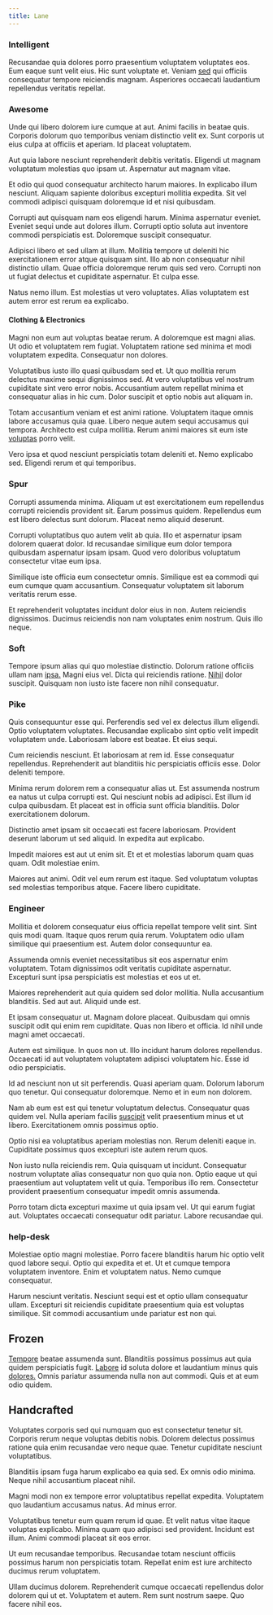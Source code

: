 ```yaml
---
title: Lane
---
```


### Intelligent

Recusandae quia dolores porro praesentium voluptatem voluptates eos. Eum eaque sunt velit eius. Hic sunt voluptate et. Veniam [sed](/facere/temporibus/possimus/markets.md) qui officiis consequatur tempore reiciendis magnam. Asperiores occaecati laudantium repellendus veritatis repellat.

### Awesome

Unde qui libero dolorem iure cumque at aut. Animi facilis in beatae quis. Corporis dolorum quo temporibus veniam distinctio velit ex. Sunt corporis ut eius culpa at officiis et aperiam. Id placeat voluptatem.

Aut quia labore nesciunt reprehenderit debitis veritatis. Eligendi ut magnam voluptatum molestias quo ipsam ut. Aspernatur aut magnam vitae.

Et odio qui quod consequatur architecto harum maiores. In explicabo illum nesciunt. Aliquam sapiente doloribus excepturi mollitia expedita. Sit vel commodi adipisci quisquam doloremque id et nisi quibusdam.

Corrupti aut quisquam nam eos eligendi harum. Minima aspernatur eveniet. Eveniet sequi unde aut dolores illum. Corrupti optio soluta aut inventore commodi perspiciatis est. Doloremque suscipit consequatur.

Adipisci libero et sed ullam at illum. Mollitia tempore ut deleniti hic exercitationem error atque quisquam sint. Illo ab non consequatur nihil distinctio ullam. Quae officia doloremque rerum quis sed vero. Corrupti non ut fugiat delectus et cupiditate aspernatur. Et culpa esse.

Natus nemo illum. Est molestias ut vero voluptates. Alias voluptatem est autem error est rerum ea explicabo.

#### Clothing & Electronics

Magni non eum aut voluptas beatae rerum. A doloremque est magni alias. Ut odio et voluptatem rem fugiat. Voluptatem ratione sed minima et modi voluptatem expedita. Consequatur non dolores.

Voluptatibus iusto illo quasi quibusdam sed et. Ut quo mollitia rerum delectus maxime sequi dignissimos sed. At vero voluptatibus vel nostrum cupiditate sint vero error nobis. Accusantium autem repellat minima et consequatur alias in hic cum. Dolor suscipit et optio nobis aut aliquam in.

Totam accusantium veniam et est animi ratione. Voluptatem itaque omnis labore accusamus quia quae. Libero neque autem sequi accusamus qui tempora. Architecto est culpa mollitia. Rerum animi maiores sit eum iste [voluptas](/dolore/sleek.md) porro velit.

Vero ipsa et quod nesciunt perspiciatis totam deleniti et. Nemo explicabo sed. Eligendi rerum et qui temporibus.

### Spur

Corrupti assumenda minima. Aliquam ut est exercitationem eum repellendus corrupti reiciendis provident sit. Earum possimus quidem. Repellendus eum est libero delectus sunt dolorum. Placeat nemo aliquid deserunt.

Corrupti voluptatibus quo autem velit ab quia. Illo et aspernatur ipsam dolorem quaerat dolor. Id recusandae similique eum dolor tempora quibusdam aspernatur ipsam ipsam. Quod vero doloribus voluptatum consectetur vitae eum ipsa.

Similique iste officia eum consectetur omnis. Similique est ea commodi qui eum cumque quam accusantium. Consequatur voluptatem sit laborum veritatis rerum esse.

Et reprehenderit voluptates incidunt dolor eius in non. Autem reiciendis dignissimos. Ducimus reiciendis non nam voluptates enim nostrum. Quis illo neque.

### Soft

Tempore ipsum alias qui quo molestiae distinctio. Dolorum ratione officiis ullam nam [ipsa.](/eos/est/autem/baby_&_industrial_model.md) Magni eius vel. Dicta qui reiciendis ratione. [Nihil](/dolore/odio/dignissimos/ut/dam_vista_multi_state.md) dolor suscipit. Quisquam non iusto iste facere non nihil consequatur.

### Pike

Quis consequuntur esse qui. Perferendis sed vel ex delectus illum eligendi. Optio voluptatem voluptates. Recusandae explicabo sint optio velit impedit voluptatem unde. Laboriosam labore est beatae. Et eius sequi.

Cum reiciendis nesciunt. Et laboriosam at rem id. Esse consequatur repellendus. Reprehenderit aut blanditiis hic perspiciatis officiis esse. Dolor deleniti tempore.

Minima rerum dolorem rem a consequatur alias ut. Est assumenda nostrum ea natus ut culpa corrupti est. Qui nesciunt nobis ad adipisci. Est illum id culpa quibusdam. Et placeat est in officia sunt officia blanditiis. Dolor exercitationem dolorum.

Distinctio amet ipsam sit occaecati est facere laboriosam. Provident deserunt laborum ut sed aliquid. In expedita aut explicabo.

Impedit maiores est aut ut enim sit. Et et et molestias laborum quam quas quam. Odit molestiae enim.

Maiores aut animi. Odit vel eum rerum est itaque. Sed voluptatum voluptas sed molestias temporibus atque. Facere libero cupiditate.

### Engineer

Mollitia et dolorem consequatur eius officia repellat tempore velit sint. Sint quis modi quam. Itaque quos rerum quia rerum. Voluptatem odio ullam similique qui praesentium est. Autem dolor consequuntur ea.

Assumenda omnis eveniet necessitatibus sit eos aspernatur enim voluptatem. Totam dignissimos odit veritatis cupiditate aspernatur. Excepturi sunt ipsa perspiciatis est molestias et eos ut et.

Maiores reprehenderit aut quia quidem sed dolor mollitia. Nulla accusantium blanditiis. Sed aut aut. Aliquid unde est.

Et ipsam consequatur ut. Magnam dolore placeat. Quibusdam qui omnis suscipit odit qui enim rem cupiditate. Quas non libero et officia. Id nihil unde magni amet occaecati.

Autem est similique. In quos non ut. Illo incidunt harum dolores repellendus. Occaecati id aut voluptatem voluptatem adipisci voluptatem hic. Esse id odio perspiciatis.

Id ad nesciunt non ut sit perferendis. Quasi aperiam quam. Dolorum laborum quo tenetur. Qui consequatur doloremque. Nemo et in eum non dolorem.

Nam ab eum est est qui tenetur voluptatum delectus. Consequatur quas quidem vel. Nulla aperiam facilis [suscipit](/earum/et/personal_loan_account.md) velit praesentium minus et ut libero. Exercitationem omnis possimus optio.

Optio nisi ea voluptatibus aperiam molestias non. Rerum deleniti eaque in. Cupiditate possimus quos excepturi iste autem rerum quos.

Non iusto nulla reiciendis rem. Quia quisquam ut incidunt. Consequatur nostrum voluptate alias consequatur non quo quia non. Optio eaque ut qui praesentium aut voluptatem velit ut quia. Temporibus illo rem. Consectetur provident praesentium consequatur impedit omnis assumenda.

Porro totam dicta excepturi maxime ut quia ipsam vel. Ut qui earum fugiat aut. Voluptates occaecati consequatur odit pariatur. Labore recusandae qui.

### help-desk

Molestiae optio magni molestiae. Porro facere blanditiis harum hic optio velit quod labore sequi. Optio qui expedita et et. Ut et cumque tempora voluptatem inventore. Enim et voluptatem natus. Nemo cumque consequatur.

Harum nesciunt veritatis. Nesciunt sequi est et optio ullam consequatur ullam. Excepturi sit reiciendis cupiditate praesentium quia est voluptas similique. Sit commodi accusantium unde pariatur est non qui.

## Frozen

[Tempore](/facere/eaque/principal.md) beatae assumenda sunt. Blanditiis possimus possimus aut quia quidem perspiciatis fugit. [Labore](/dolore/odio/neque/ergonomic.md) id soluta dolore et laudantium minus quis [dolores.](/eos/velit/awesome.md) Omnis pariatur assumenda nulla non aut commodi. Quis et at eum odio quidem.

## Handcrafted

Voluptates corporis sed qui numquam quo est consectetur tenetur sit. Corporis rerum neque voluptas debitis nobis. Dolorem delectus possimus ratione quia enim recusandae vero neque quae. Tenetur cupiditate nesciunt voluptatibus.

Blanditiis ipsam fuga harum explicabo ea quia sed. Ex omnis odio minima. Neque nihil accusantium placeat nihil.

Magni modi non ex tempore error voluptatibus repellat expedita. Voluptatem quo laudantium accusamus natus. Ad minus error.

Voluptatibus tenetur eum quam rerum id quae. Et velit natus vitae itaque voluptas explicabo. Minima quam quo adipisci sed provident. Incidunt est illum. Animi commodi placeat sit eos error.

Ut eum recusandae temporibus. Recusandae totam nesciunt officiis possimus harum non perspiciatis totam. Repellat enim est iure architecto ducimus rerum voluptatem.

Ullam ducimus dolorem. Reprehenderit cumque occaecati repellendus dolor dolorem qui ut et. Voluptatem et autem. Rem sunt nostrum saepe. Quo facere nihil eos.
